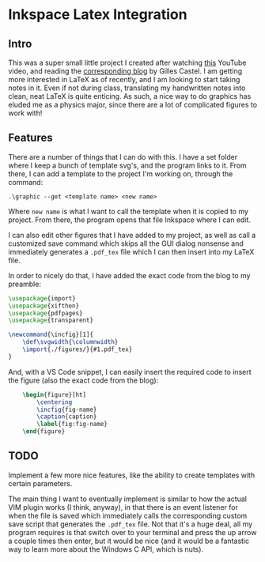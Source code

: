 # Inkspace Latex Integration

## Intro
This was a super small little project I created after watching [this](https://www.youtube.com/watch?v=DOtM1mrWjUo&ab_channel=SeniorMars) YouTube video, and reading the [corresponding blog](https://castel.dev/post/lecture-notes-1/) by Gilles Castel. I am getting more interested in LaTeX as of recently, and I am looking to start taking notes in it. Even if not during class, translating my handwritten notes into clean, neat LaTeX is quite enticing. As such, a nice way to do graphics has eluded me as a physics major, since there are a lot of complicated figures to work with!

## Features
There are a number of things that I can do with this. I have a set folder where I keep a bunch of template svg's, and the program links to it. From there, I can add a template to the project I'm working on, through the command:
```
.\graphic --get <template name> <new name>
```
Where `new name` is what I want to call the template when it is copied to my project. From there, the program opens that file Inkspace where I can edit.

I can also edit other figures that I have added to my project, as well as call a customized save command which skips all the GUI dialog nonsense and immediately generates a `.pdf_tex` file which I can then insert into my LaTeX file.

In order to nicely do that, I have added the exact code from the blog to my preamble:

```latex
\usepackage{import}
\usepackage{xifthen}
\usepackage{pdfpages}
\usepackage{transparent}

\newcommand{\incfig}[1]{
    \def\svgwidth{\columnwidth}
    \import{./figures/}{#1.pdf_tex}
}
```

And, with a VS Code snippet, I can easily insert the required code to insert the figure (also the exact code from the blog):

```latex
    \begin{figure}[ht]
        \centering
        \incfig{fig-name}
        \caption{caption}
        \label{fig:fig-name}
    \end{figure}
```


## TODO
Implement a few more nice features, like the ability to create templates with certain parameters.

The main thing I want to eventually implement is similar to how the actual VIM plugin works (I think, anyway), in that there is an event listener for when the file is saved which immediately calls the corresponding custom save script that generates the `.pdf_tex` file. Not that it's a huge deal, all my program requires is that switch over to your terminal and press the up arrow a couple times then enter, but it would be nice (and it would be a fantastic way to learn more about the Windows C API, which is nuts).